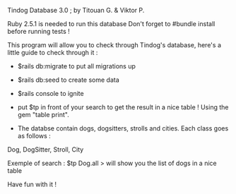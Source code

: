 Tindog Database 3.0 ; by Titouan G. & Viktor P.

Ruby 2.5.1 is needed to run this database
Don't forget to #bundle install before running tests !

This program will allow you to check through Tindog's database, here's a little guide to check through it :

- $rails db:migrate to put all migrations up

- $rails db:seed to create some data

- $rails console to ignite

- put $tp in front of your search to get the result in a nice table ! Using the gem "table print".

- The databse contain dogs, dogsitters, strolls and cities. Each class goes as follows :

Dog, DogSitter, Stroll, City

Exemple of search : $tp Dog.all   > will show you the list of dogs in a nice table

Have fun with it !
